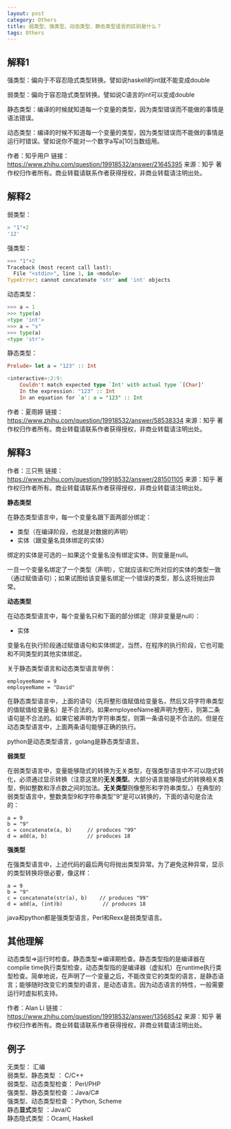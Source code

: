 ```yaml
---
layout: post
category: Others
title: 弱类型、强类型、动态类型、静态类型语言的区别是什么？
tags: Others
---
```


## 解释1

强类型：偏向于不容忍隐式类型转换。譬如说haskell的int就不能变成double

弱类型：偏向于容忍隐式类型转换。譬如说C语言的int可以变成double

静态类型：编译的时候就知道每一个变量的类型，因为类型错误而不能做的事情是语法错误。

动态类型：编译的时候不知道每一个变量的类型，因为类型错误而不能做的事情是运行时错误。譬如说你不能对一个数字a写a[10]当数组用。



作者：知乎用户
链接：https://www.zhihu.com/question/19918532/answer/21645395
来源：知乎
著作权归作者所有。商业转载请联系作者获得授权，非商业转载请注明出处。



## 解释2

弱类型：

```js
> "1"+2
'12'
```

强类型：

```python
>>> "1"+2
Traceback (most recent call last):
  File "<stdin>", line 1, in <module>
TypeError: cannot concatenate 'str' and 'int' objects
```

动态类型：

```python
>>> a = 1
>>> type(a)
<type 'int'>
>>> a = "s"
>>> type(a)
<type 'str'>
```

静态类型：

```haskell
Prelude> let a = "123" :: Int

<interactive>:2:9:
    Couldn't match expected type `Int' with actual type `[Char]'
    In the expression: "123" :: Int
    In an equation for `a': a = "123" :: Int
```



作者：夏雨婷
链接：https://www.zhihu.com/question/19918532/answer/58538334
来源：知乎
著作权归作者所有。商业转载请联系作者获得授权，非商业转载请注明出处。



## 解释3

作者：三只熊
链接：https://www.zhihu.com/question/19918532/answer/281501105
来源：知乎
著作权归作者所有。商业转载请联系作者获得授权，非商业转载请注明出处。



**静态类型**

在静态类型语言中，每一个变量名跟下面两部分绑定：

- 类型（在编译阶段，也就是对数据的声明）
- 实体（跟变量名具体绑定的实体）   

绑定的实体是可选的－如果这个变量名没有绑定实体，则变量是null。

一旦一个变量名绑定了一个类型（声明），它就应该和它所对应的实体的类型一致（通过赋值语句）；如果试图给该变量名绑定一个错误的类型，那么这将抛出异常。



**动态类型**

在动态类型语言中，每个变量名只和下面的部分绑定（除非变量是null）：

- 实体

变量名在执行阶段通过赋值语句和实体绑定，当然，在程序的执行阶段，它也可能和不同类型的其他实体绑定。



关于静态类型语言和动态类型语言举例：

```text
employeeName = 9
employeeName = "David"
```

在静态类型语言中，上面的语句（先将整形值赋值给变量名，然后又将字符串类型的值赋值给变量名）是不合法的。如果employeeName被声明为整形，则第二条语句是不合法的。如果它被声明为字符串类型，则第一条语句是不合法的。但是在动态类型语言中，上面两条语句能够正确的执行。

python是动态类型语言，golang是静态类型语言。



**弱类型**

在弱类型语言中，变量能够隐式的转换为无关类型，在强类型语言中不可以隐式转化，必须通过显示转换（注意这里的**无关类型**。大部分语言能够隐式的转换相关类型，例如整数和浮点数之间的加法。**无关类型**则像整形和字符串类型。）在典型的弱类型语言中，整数类型9和字符串类型"9"是可以转换的，下面的语句是合法的：

```text
a = 9
b = "9"
c = concatenate(a, b)     // produces "99"
d = add(a, b)             // produces 18
```



**强类型**

在强类型语言中，上述代码的最后两句将抛出类型异常。为了避免这种异常，显示的类型转换将很必要，像这样：

```text
a = 9
b = "9"
c = concatenate(str(a), b)    // produces "99"
d = add(a, (int)b)             // produces 18
```

java和python都是强类型语言，Perl和Rexx是弱类型语言。

## 其他理解

动态类型=>运行时检查。静态类型=>编译期检查。静态类型指的是编译器在compile time执行类型检查，动态类型指的是编译器（虚拟机）在runtime执行类型检查。简单地说，在声明了一个变量之后，不能改变它的类型的语言，是静态语言；能够随时改变它的类型的语言，是动态语言。因为动态语言的特性，一般需要运行时虚拟机支持。



作者：Alan Li
链接：https://www.zhihu.com/question/19918532/answer/13568542
来源：知乎
著作权归作者所有。商业转载请联系作者获得授权，非商业转载请注明出处。

## 例子

无类型： 汇编\
弱类型、静态类型 ： C/C++\
弱类型、动态类型检查： Perl/PHP\
强类型、静态类型检查 ：Java/C#\
强类型、动态类型检查 ：Python, Scheme\
静态**显式**类型 ：Java/C\
静态隐式类型 ：Ocaml, Haskell